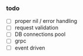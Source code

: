 ### todo

- [ ] proper nil / error handling
- [ ] request validation
- [ ] DB connections pool
- [ ] grpc
- [ ] event driven
